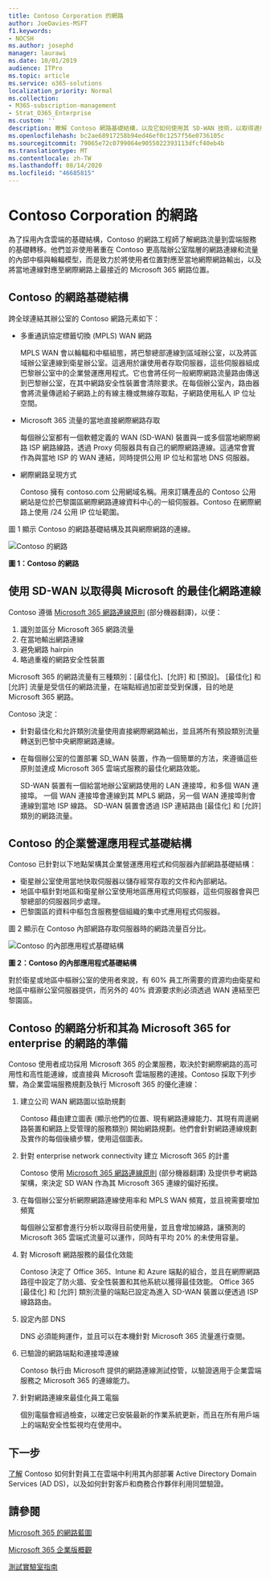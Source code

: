 ```yaml
---
title: Contoso Corporation 的網路
author: JoeDavies-MSFT
f1.keywords:
- NOCSH
ms.author: josephd
manager: laurawi
ms.date: 10/01/2019
audience: ITPro
ms.topic: article
ms.service: o365-solutions
localization_priority: Normal
ms.collection:
- M365-subscription-management
- Strat_O365_Enterprise
ms.custom: ''
description: 瞭解 Contoso 網路基礎結構，以及它如何使用其 SD-WAN 技術，以取得適用于企業雲端服務之 Microsoft 365 的最佳網路效能。
ms.openlocfilehash: bc2ae68917258b94ed46ef0c1257f56e0736105c
ms.sourcegitcommit: 79065e72c0799064e9055022393113dfcf40eb4b
ms.translationtype: MT
ms.contentlocale: zh-TW
ms.lasthandoff: 08/14/2020
ms.locfileid: "46685815"
---
```

# <a name="networking-for-the-contoso-corporation"></a>Contoso Corporation 的網路

為了採用內含雲端的基礎結構，Contoso 的網路工程師了解網路流量到雲端服務的基礎轉移。他們並非使用著重在 Contoso 更高階辦公室階層的網路連線和流量的內部中樞與輪輻模型，而是致力於將使用者位置對應至當地網際網路輸出，以及將當地連線對應至網際網路上最接近的 Microsoft 365 網路位置。

## <a name="contosos-networking-infrastructure"></a>Contoso 的網路基礎結構

跨全球連結其辦公室的 Contoso 網路元素如下：

- 多重通訊協定標籤切換 (MPLS) WAN 網路

  MPLS WAN 會以輪輻和中樞組態，將巴黎總部連線到區域辦公室，以及將區域辦公室連線到衛星辦公室。這適用於讓使用者存取伺服器，這些伺服器組成巴黎辦公室中的企業營運應用程式。它也會將任何一般網際網路流量路由傳送到巴黎辦公室，在其中網路安全性裝置會清除要求。在每個辦公室內，路由器會將流量傳遞給子網路上的有線主機或無線存取點，子網路使用私人 IP 位址空間。

- Microsoft 365 流量的當地直接網際網路存取

  每個辦公室都有一個軟體定義的 WAN (SD-WAN) 裝置與一或多個當地網際網路 ISP 網路線路，透過 Proxy 伺服器具有自己的網際網路連線。這通常會實作為與當地 ISP 的 WAN 連結，同時提供公用 IP 位址和當地 DNS 伺服器。

- 網際網路呈現方式

  Contoso 擁有 contoso.com 公用網域名稱。用來訂購產品的 Contoso 公用網站是位於巴黎園區網際網路連線資料中心的一組伺服器。Contoso 在網際網路上使用 /24 公用 IP 位址範圍。

圖 1 顯示 Contoso 的網路基礎結構及其與網際網路的連線。

![Contoso 的網路](../media/contoso-networking/contoso-networking-fig1.png)
 
**圖 1：Contoso 的網路**

## <a name="use-of-sd-wan-for-optimal-network-connectivity-to-microsoft"></a>使用 SD-WAN 以取得與 Microsoft 的最佳化網路連線

Contoso 遵循 [Microsoft 365 網路連線原則](microsoft-365-network-connectivity-principles.md) (部分機器翻譯)，以便：

1. 識別並區分 Microsoft 365 網路流量
2. 在當地輸出網路連線
3. 避免網路 hairpin
4. 略過重複的網路安全性裝置

Microsoft 365 的網路流量有三種類別：[最佳化]、[允許] 和 [預設]。 [最佳化] 和 [允許] 流量是受信任的網路流量，在端點經過加密並受到保護，目的地是 Microsoft 365 網路。

Contoso 決定：

- 針對最佳化和允許類別流量使用直接網際網路輸出，並且將所有預設類別流量轉送到巴黎中央網際網路連線。

- 在每個辦公室的位置部署 SD_WAN 裝置，作為一個簡單的方法，來遵循這些原則並達成 Microsoft 365 雲端式服務的最佳化網路效能。

  SD-WAN 裝置有一個給當地辦公室網路使用的 LAN 連接埠，和多個 WAN 連接埠。 一個 WAN 連接埠會連線到其 MPLS 網路，另一個 WAN 連接埠則會連線到當地 ISP 線路。 SD-WAN 裝置會透過 ISP 連結路由 [最佳化] 和 [允許] 類別的網路流量。

## <a name="contosos-line-of-business-app-infrastructure"></a>Contoso 的企業營運應用程式基礎結構

Contoso 已針對以下地點架構其企業營運應用程式和伺服器內部網路基礎結構：

- 衛星辦公室使用當地快取伺服器以儲存經常存取的文件和內部網站。
- 地區中樞針對地區和衛星辦公室使用地區應用程式伺服器，這些伺服器會與巴黎總部的伺服器同步處理。
- 巴黎園區的資料中樞包含服務整個組織的集中式應用程式伺服器。

圖 2 顯示在 Contoso 內部網路存取伺服器時的網路流量百分比。

![Contoso 的內部應用程式基礎結構](../media/contoso-networking/contoso-networking-fig2.png)
 
**圖 2：Contoso 的內部應用程式基礎結構**

對於衛星或地區中樞辦公室的使用者來說，有 60% 員工所需要的資源均由衛星和地區中樞辦公室伺服器提供，而另外的 40% 資源要求則必須透過 WAN 連結至巴黎園區。

## <a name="contosos-network-analysis-and-preparation-of-their-network-for-microsoft-365-for-enterprise"></a>Contoso 的網路分析和其為 Microsoft 365 for enterprise 的網路的準備

Contoso 使用者成功採用 Microsoft 365 的企業服務，取決於對網際網路的高可用性和高性能連線，或直接與 Microsoft 雲端服務的連接。Contoso 採取下列步驟，為企業雲端服務規劃及執行 Microsoft 365 的優化連線：

1. 建立公司 WAN 網路圖以協助規劃

   Contoso 藉由建立圖表 (顯示他們的位置、現有網路連線能力、其現有周邊網路裝置和網路上受管理的服務類別) 開始網路規劃。他們會針對網路連線規劃及實作的每個後續步驟，使用這個圖表。

2. 針對 enterprise network connectivity 建立 Microsoft 365 的計畫

   Contoso 使用 [Microsoft 365 網路連線原則](microsoft-365-network-connectivity-principles.md) (部分機器翻譯) 及提供參考網路架構，來決定 SD WAN 作為其 Microsoft 365 連線的偏好拓撲。

3. 在每個辦公室分析網際網路連線使用率和 MPLS WAN 頻寬，並且視需要增加頻寬

   每個辦公室都會進行分析以取得目前使用量，並且會增加線路，讓預測的 Microsoft 365 雲端式流量可以運作，同時有平均 20% 的未使用容量。

4. 對 Microsoft 網路服務的最佳化效能

   Contoso 決定了 Office 365、Intune 和 Azure 端點的組合，並且在網際網路路徑中設定了防火牆、安全性裝置和其他系統以獲得最佳效能。 Office 365 [最佳化] 和 [允許] 類別流量的端點已設定為進入 SD-WAN 裝置以便透過 ISP 線路路由。

5. 設定內部 DNS

   DNS 必須能夠運作，並且可以在本機針對 Microsoft 365 流量進行查閱。

6. 已驗證的網路端點和連接埠連線

   Contoso 執行由 Microsoft 提供的網路連線測試控管，以驗證適用于企業雲端服務之 Microsoft 365 的連線能力。

7. 針對網路連線來最佳化員工電腦

   個別電腦會經過檢查，以確定已安裝最新的作業系統更新，而且在所有用戶端上的端點安全性監視均在使用中。

## <a name="next-step"></a>下一步

[了解](contoso-identity.md) Contoso 如何針對員工在雲端中利用其內部部署 Active Directory Domain Services (AD DS)，以及如何針對客戶和商務合作夥伴利用同盟驗證。

## <a name="see-also"></a>請參閱

[Microsoft 365 的網路藍圖](networking-roadmap-microsoft-365.md)

[Microsoft 365 企業版概觀](microsoft-365-overview.md)

[測試實驗室指南](m365-enterprise-test-lab-guides.md)
